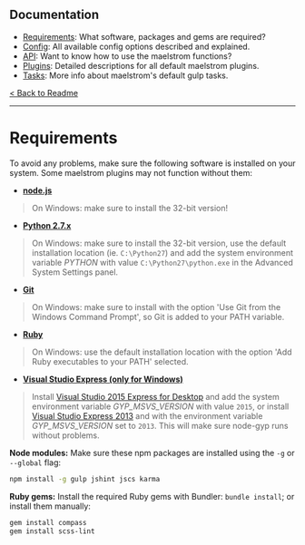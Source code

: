## Documentation
- [Requirements][docs-requirements]: What software, packages and gems are required?
- [Config][docs-config]: All available config options described and explained.
- [API][docs-api]: Want to know how to use the maelstrom functions?
- [Plugins][docs-plugins]: Detailed descriptions for all default maelstrom plugins.
- [Tasks][docs-tasks]: More info about maelstrom's default gulp tasks.

[< Back to Readme](../README.md)

[docs-requirements]: requirements.md
[docs-config]: config.md
[docs-api]: api.md
[docs-plugins]: plugins.md
[docs-tasks]: tasks.md

--------------------------------------------------------------------------------

# Requirements
To avoid any problems, make sure the following software is installed on your system. Some maelstrom plugins may not function without them:

- **[node.js][url-nodejs]**
> On Windows: make sure to install the 32-bit version!

- **[Python 2.7.x][url-python]**
> On Windows: make sure to install the 32-bit version, use the default installation location (ie. `C:\Python27`) and add the system environment variable _PYTHON_ with value `C:\Python27\python.exe` in the Advanced System Settings panel.

- **[Git][url-git]**
> On Windows: make sure to install with the option 'Use Git from the Windows Command Prompt', so Git is added to your PATH variable.

- **[Ruby][url-ruby]**
> On Windows: use the default installation location with the option 'Add Ruby executables to your PATH' selected.

- **[Visual Studio Express (only for Windows)][url-vsx2015]**
> Install [Visual Studio 2015 Express for Desktop][url-vsx2015] and add the system environment variable _GYP_MSVS_VERSION_ with value `2015`, or install [Visual Studio Express 2013][url-vsx2013] and with the environment variable _GYP_MSVS_VERSION_ set to `2013`. This will make sure node-gyp runs without problems.


**Node modules:**
Make sure these npm packages are installed using the `-g` or `--global` flag:
```sh
npm install -g gulp jshint jscs karma
```

**Ruby gems:**
Install the required Ruby gems with Bundler: `bundle install`; or install them manually:
```sh
gem install compass
gem install scss-lint
```

[url-nodejs]: https://nodejs.org/en/download/
[url-python]: https://www.python.org/downloads/
[url-git]: http://git-scm.com/downloads
[url-ruby]: https://www.ruby-lang.org/en/documentation/installation/#rubyinstaller
[url-vsx2015]: https://www.visualstudio.com/products/mt238358
[url-vsx2013]: https://www.microsoft.com/en-us/download/details.aspx?id=44914
